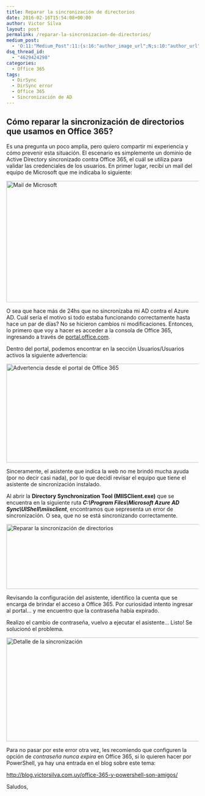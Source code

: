 ```yaml
---
title: Reparar la sincronización de directorios
date: 2016-02-16T15:54:08+00:00
author: Victor Silva
layout: post
permalink: /reparar-la-sincronizacion-de-directorios/
medium_post:
  - 'O:11:"Medium_Post":11:{s:16:"author_image_url";N;s:10:"author_url";N;s:11:"byline_name";N;s:12:"byline_email";N;s:10:"cross_link";s:2:"no";s:2:"id";N;s:21:"follower_notification";s:3:"yes";s:7:"license";s:19:"all-rights-reserved";s:14:"publication_id";s:2:"-1";s:6:"status";s:4:"none";s:3:"url";N;}'
dsq_thread_id:
  - "4629424298"
categories:
  - Office 365
tags:
  - DirSync
  - DirSync error
  - Office 365
  - Sincronización de AD
---
```

## Cómo reparar la sincronización de directorios que usamos en Office 365?

Es una pregunta un poco amplia, pero quiero compartir mi experiencia y cómo prevenir esta situación. El escenario es simplemente un dominio de Active Directory sincronizado contra Office 365, el cuál se utiliza para validar las credenciales de los usuarios. En primer lugar, recibí un mail del equipo de Microsoft que me indicaba lo siguiente:

<img src="https://lh3.googleusercontent.com/SgMLfjJhU2UXKYkBCmzM8n2d00wv99Go056GoI6lYQYHiNKgX2enzWxStN6QQ1cSuO5Mvkjlc4xOrQZCvWzoP-RVj64Ifzfd1o9rTfE0EgJBZUXs_wpOrNAneqvGOmBWztEJGUmj8obUsYIvw1cjno5XbpnDY_7vRyE_93vP1OR7d9ARoMeP8QltaFJPVXBduw5E-TaWTX5vdKSdv0hkcxmue7vdQGDzQtaBxIMfj7-OH8108bLTXftMAA1Bp6GxzHRmS0IoziMpelRu8ti5LhaW_33KxDBZBFQi8FjRY8fSKADsrPHjNLU1WWT_6b2ahtnOccuHpNdn9pvksd5cyCwFWjFwH1XKaHThhAobTenNICzYKBhhgCIzMqC2Lncdj9K1Thfx5Nrfx1i30_gHpSo4YOlwYMPMcSlpiVMB3LLFU10IJ1vTp71O05bJP7bV90XUrLoJOVg_ZwrWNd2BG9DAIN3FecW86vzdCxeW61Sj_5tzIVIGrPePX3nFxRI3S12EGZ4MxRZdI57_Ias3SoxCe6vq6PfuAqpiswB8LNDKoT6Bb575d8i0gS1NPNQdLrmm=w816-h318-no" width="816" height="318" alt="Mail de Microsoft" class="alignnone" />

O sea que hace más de 24hs que no sincronizaba mi AD contra el Azure AD. Cuál sería el motivo si todo estaba funcionando correctamente hasta hace un par de días? No se hicieron cambios ni modificaciones. Entonces, lo primero que voy a hacer es acceder a la consola de Office 365, ingresando a través de [portal.office.com](https://portal.office.com).

Dentro del portal, podemos encontrar en la sección Usuarios/Usuarios activos la siguiente advertencia:

<img src="https://lh3.googleusercontent.com/ofBc6gQbwkgritjlJiWsGf3pOZ0jOQJ6A5rEWGkXDibhnSNHJIh9gdAD7KvZ1rlVuwPOukFVhVY-u5u1fXzTeEQesiDV6AkAVwa8A_jcAGKszYL9Eu72p0k6Rka6CLjzq4dUiVxESehEwuGyfSEGRo9llT9yYEqjdQTc4vE1HPOpwuHgI9L1NAhIlq-G9UVwcQKxQL9nTVcfo7O4Kpm7NPDLxgPaUxiYBqifIJNXEVddWhM0AUV6JMW-F2gJgyNv-KeXaQgoGFuj6VAxwliOPluK-yuOf_TuY1MGFFYhFYW1yc3suxYjmIR4vvlZk3mjXR4u079KqrVtBqxYUeCiLEgZ-oBsa1wMVNd7ols3HiOja7zzs1lB4rnjcNIztgd5HEuC7aQ2e1VRQS_ZfxaGkmS1V7BK9VzSRmdd21827JYsMjmT_Zop_PmWfmPj16IbJRik8VHz2CIyg8vzIUEoG78ZSXm8Yv5Z_eYa-3N9i5iz7xvCtxooO6Kwj5AP_UD9cOtUffQApebS9Ic39rdyzWUZVm_CYFQUtA-rPxm09pDgoQomlinPMIL_dSMDHUuq-wAj=w809-h259-no" width="809" height="259" alt="Advertencia desde el portal de Office 365" class="alignnone" />

Sinceramente, el asistente que indica la web no me brindó mucha ayuda (por no decir casi nada), por lo que decidí revisar el equipo que tiene el asistente de sincronización instalado.

Al abrir la **Directory Synchronization Tool (MIISClient.exe)** que se encuentra en la siguiente ruta **_C:\Program Files\Microsoft Azure AD Sync\UIShell\miisclient_**, encontramos que sepresenta un error de sincronización. O sea, que no se está sincronizando correctamente.

<img src="https://lh3.googleusercontent.com/dzEd6gaMheWo_s1c5gDlS5twF4Ju1n4oxT2Vz-AYKFOVGI_dlu_Y23rBo8rlkimcllH3pLGfoZ1YMPRWNFr2525fG77xIWGPgyxH_2_RJf1EmFAAJTOZ-GGTzGW44Rqm46cHNZmOIYXUISgsSm1s5gu2erG_2yY3WBWr2kQHbWjn_KdUUNS4v81JoCMiA4c-zkULD-9A5Uf8R5p-xq7tRJEzdWKufbgz1CzY4rOZ1lF6mBZ76Kad6YzT2CtPwCBpyYino0binyauetr0ZWtIzuPQWmI4mMSgVfx_gGWsX5C0wPNVlbC6gpLStGnmmfUJaRqRO29RLhZSKTZj71OuPZZC3ZUCpfS1VMN0bxbPxEQrZX1yWADJSVkngR8hjgxGE_C4QX330ZoJDAhjxyymYJO26EmHcq5t1qsf_P7D4_YUJq2GygjJtcOI-Nja_tXgUPHtjRarmPewycD5AaOLbDRLAnQTXXJTlWR5QsS3s-CIglurzqaP7t-Nk06bAPcsMZEeXnP_xbIraWz1SjObn31VXgrGq_sfVbTGTXYB1VdICJqeXlbkJIRF4b2eL2CMfMsC=w798-h170-no" width="798" height="170" alt="Reparar la sincronización de directorios" class="alignnone" />

Revisando la configuración del asistente, identifico la cuenta que se encarga de brindar el acceso a Office 365. Por curiosidad intento ingresar al portal&#8230; y me encuentro que la contraseña había expirado.

Realizo el cambio de contraseña, vuelvo a ejecutar el asistente&#8230; Listo! Se solucionó el problema.

<img src="https://lh3.googleusercontent.com/jvTCDLAKm3rFFjmJ5Tt3wzTxAhvCqKv7w63JP9rkVLZ_6M-HPWLabv0LFR2oZjInAlzfeCKqwzgogO29a4CQkthU9wo_zqLR70oJOZ_3bjDXbF_yoPiFGTBFjy2SNdpa4FkSY_vpJCPEwJgXBrr_saSppd31aEdaFogfu_RnESO58BZfPxYXjkzhYZhXMV0bArqUfALynOeyjeB0HTvXiUrs0jdMxPZXget9dyUTgTYfTy2ns3-x6SxJSi3YaWCHUG0Qcuz30WkgYIQnRTPQXu81jhGR4AFK5tZMI3UMBW6eMwH8D7GfIv6mJYt5O_Ego3YhX5gAwgPQULAmgk0UOYW9qqoLwNwj1IC7sJP52Cj7Ghh-HAEQ9GFBSi36sFDWQQtcewLh7iTmrJmlGaD-hXhq2_o20qlBsktl7ZaOh7YoqECRlGq_29KI-GUdjyilnb-IacUJNUv7lvUpKBf3M-KPxZLIenaSP-HxDp4wgkYls7GWOL475tknkfUuQf8w7Zc4b9O6QrVGthTr35_DC5CIciz9d4hzuEVjbMHlvcNOeol8ZygZLt6GEPjiqB-gJahS=w798-h272-no" width="798" height="272" alt="Detalle de la sincronización" class="alignnone" />

Para no pasar por este error otra vez, les recomiendo que configuren la opción de _contraseña nunca expira_ en Office 365, si lo quieren hacer por PowerShell, ya hay una entrada en el blog sobre este tema:

<http://blog.victorsilva.com.uy/office-365-y-powershell-son-amigos/>

Saludos,
